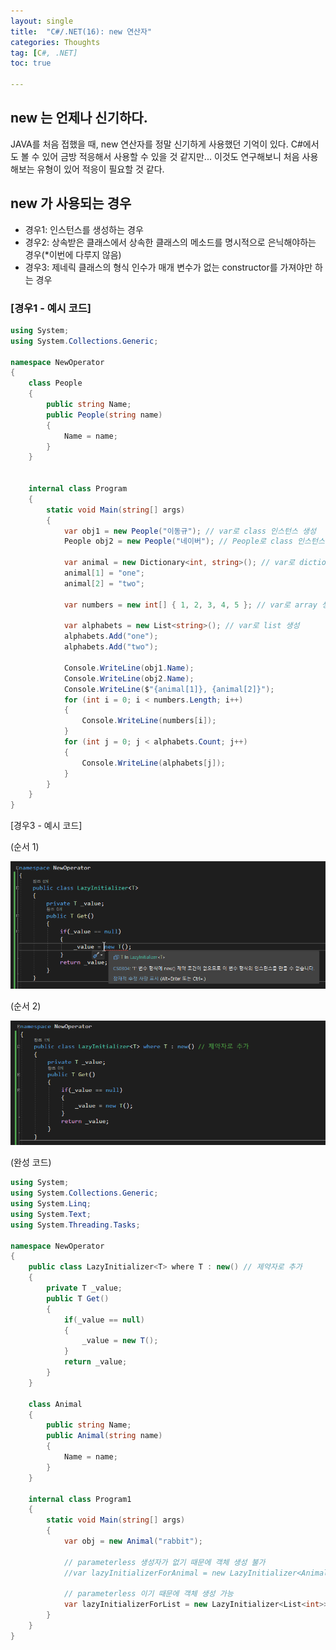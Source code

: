 ```yaml
---
layout: single
title:  "C#/.NET(16): new 연산자"
categories: Thoughts
tag: [C#, .NET]
toc: true 

---
```


## new 는 언제나 신기하다.

JAVA를 처음 접했을 때, new 연산자를 정말 신기하게 사용했던 기억이 있다.
C#에서도 볼 수 있어 금방 적응해서 사용할 수 있을 것 같지만...
이것도 연구해보니 처음 사용해보는 유형이 있어 적응이 필요할 것 같다. 



## new 가 사용되는 경우

- 경우1: 인스턴스를 생성하는 경우
- 경우2: 상속받은 클래스에서 상속한 클래스의 메소드를 명시적으로 은닉해야하는 경우(*이번에 다루지 않음)
- 경우3: 제네릭 클래스의 형식 인수가 매개 변수가 없는 constructor를 가져야만 하는 경우



### [경우1 - 예시 코드]

```c#
using System;
using System.Collections.Generic;

namespace NewOperator
{
	class People
	{
		public string Name;
		public People(string name)
		{
			Name = name;
		}
	}


	internal class Program
	{
		static void Main(string[] args)
		{
			var obj1 = new People("이동규"); // var로 class 인스턴스 생성
			People obj2 = new People("네이버"); // People로 class 인스턴스 생성

			var animal = new Dictionary<int, string>(); // var로 dictionary 인스턴스 생성
			animal[1] = "one";
			animal[2] = "two";

			var numbers = new int[] { 1, 2, 3, 4, 5 }; // var로 array 생성
			
			var alphabets = new List<string>(); // var로 list 생성
			alphabets.Add("one");
			alphabets.Add("two");

			Console.WriteLine(obj1.Name);
			Console.WriteLine(obj2.Name);
			Console.WriteLine($"{animal[1]}, {animal[2]}");
			for (int i = 0; i < numbers.Length; i++)
			{
				Console.WriteLine(numbers[i]);
			}
			for (int j = 0; j < alphabets.Count; j++)
			{
				Console.WriteLine(alphabets[j]);
			}
		}
	}
}
```



[경우3 - 예시 코드]

(순서 1)

![image-20220702211842766](/assets/img/image-20220702211842766.png)



(순서 2)

![image-20220702213642406](/assets/img//image-20220702213642406.png)



(완성 코드)

```c#
using System;
using System.Collections.Generic;
using System.Linq;
using System.Text;
using System.Threading.Tasks;

namespace NewOperator
{
	public class LazyInitializer<T> where T : new() // 제약자로 추가
	{
		private T _value;
		public T Get()
		{
			if(_value == null)
			{
				_value = new T();
			}	
			return _value;
		}
	}

	class Animal
	{
		public string Name;
		public Animal(string name)
		{
			Name = name;
		}
	}

	internal class Program1
	{
		static void Main(string[] args)
		{
			var obj = new Animal("rabbit");

			// parameterless 생성자가 없기 때문에 객체 생성 불가
			//var lazyInitializerForAnimal = new LazyInitializer<Animal>();

			// parameterless 이기 때문에 객체 생성 가능
			var lazyInitializerForList = new LazyInitializer<List<int>>();
		}
	}
}
```

